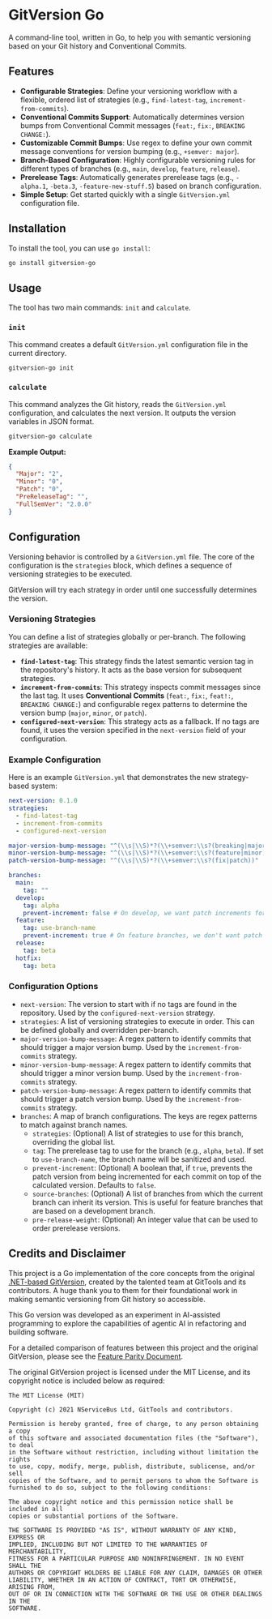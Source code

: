 # GitVersion Go

A command-line tool, written in Go, to help you with semantic versioning based on your Git history and Conventional Commits.

## Features

-   **Configurable Strategies**: Define your versioning workflow with a flexible, ordered list of strategies (e.g., `find-latest-tag`, `increment-from-commits`).
-   **Conventional Commits Support**: Automatically determines version bumps from Conventional Commit messages (`feat:`, `fix:`, `BREAKING CHANGE:`).
-   **Customizable Commit Bumps**: Use regex to define your own commit message conventions for version bumping (e.g., `+semver: major`).
-   **Branch-Based Configuration**: Highly configurable versioning rules for different types of branches (e.g., `main`, `develop`, `feature`, `release`).
-   **Prerelease Tags**: Automatically generates prerelease tags (e.g., `-alpha.1`, `-beta.3`, `-feature-new-stuff.5`) based on branch configuration.
-   **Simple Setup**: Get started quickly with a single `GitVersion.yml` configuration file.

## Installation

To install the tool, you can use `go install`:

```sh
go install gitversion-go
```

## Usage

The tool has two main commands: `init` and `calculate`.

### `init`

This command creates a default `GitVersion.yml` configuration file in the current directory.

```sh
gitversion-go init
```

### `calculate`

This command analyzes the Git history, reads the `GitVersion.yml` configuration, and calculates the next version. It outputs the version variables in JSON format.

```sh
gitversion-go calculate
```

**Example Output:**

```json
{
  "Major": "2",
  "Minor": "0",
  "Patch": "0",
  "PreReleaseTag": "",
  "FullSemVer": "2.0.0"
}
```

## Configuration

Versioning behavior is controlled by a `GitVersion.yml` file. The core of the configuration is the `strategies` block, which defines a sequence of versioning strategies to be executed.

GitVersion will try each strategy in order until one successfully determines the version.

### Versioning Strategies

You can define a list of strategies globally or per-branch. The following strategies are available:

-   **`find-latest-tag`**: This strategy finds the latest semantic version tag in the repository's history. It acts as the base version for subsequent strategies.
-   **`increment-from-commits`**: This strategy inspects commit messages since the last tag. It uses **Conventional Commits** (`feat:`, `fix:`, `feat!:`, `BREAKING CHANGE:`) and configurable regex patterns to determine the version bump (`major`, `minor`, or `patch`).
-   **`configured-next-version`**: This strategy acts as a fallback. If no tags are found, it uses the version specified in the `next-version` field of your configuration.

### Example Configuration

Here is an example `GitVersion.yml` that demonstrates the new strategy-based system:

```yaml
next-version: 0.1.0
strategies:
  - find-latest-tag
  - increment-from-commits
  - configured-next-version

major-version-bump-message: "^(\\s|\\S)*?(\\+semver:\\s?(breaking|major))"
minor-version-bump-message: "^(\\s|\\S)*?(\\+semver:\\s?(feature|minor))"
patch-version-bump-message: "^(\\s|\\S)*?(\\+semver:\\s?(fix|patch))"

branches:
  main:
    tag: ""
  develop:
    tag: alpha
    prevent-increment: false # On develop, we want patch increments for each commit
  feature:
    tag: use-branch-name
    prevent-increment: true # On feature branches, we don't want patch increments
  release:
    tag: beta
  hotfix:
    tag: beta
```

### Configuration Options

-   `next-version`: The version to start with if no tags are found in the repository. Used by the `configured-next-version` strategy.
-   `strategies`: A list of versioning strategies to execute in order. This can be defined globally and overridden per-branch.
-   `major-version-bump-message`: A regex pattern to identify commits that should trigger a major version bump. Used by the `increment-from-commits` strategy.
-   `minor-version-bump-message`: A regex pattern to identify commits that should trigger a minor version bump. Used by the `increment-from-commits` strategy.
-   `patch-version-bump-message`: A regex pattern to identify commits that should trigger a patch version bump. Used by the `increment-from-commits` strategy.
-   `branches`: A map of branch configurations. The keys are regex patterns to match against branch names.
    -   `strategies`: (Optional) A list of strategies to use for this branch, overriding the global list.
    -   `tag`: The prerelease tag to use for the branch (e.g., `alpha`, `beta`). If set to `use-branch-name`, the branch name will be sanitized and used.
    -   `prevent-increment`: (Optional) A boolean that, if `true`, prevents the patch version from being incremented for each commit on top of the calculated version. Defaults to `false`.
    -   `source-branches`: (Optional) A list of branches from which the current branch can inherit its version. This is useful for feature branches that are based on a development branch.
    -   `pre-release-weight`: (Optional) An integer value that can be used to order prerelease versions.

## Credits and Disclaimer

This project is a Go implementation of the core concepts from the original [.NET-based GitVersion](https://github.com/GitTools/GitVersion), created by the talented team at GitTools and its contributors. A huge thank you to them for their foundational work in making semantic versioning from Git history so accessible.

This Go version was developed as an experiment in AI-assisted programming to explore the capabilities of agentic AI in refactoring and building software.

For a detailed comparison of features between this project and the original GitVersion, please see the [Feature Parity Document](parity.md).

The original GitVersion project is licensed under the MIT License, and its copyright notice is included below as required:

```
The MIT License (MIT)

Copyright (c) 2021 NServiceBus Ltd, GitTools and contributors.

Permission is hereby granted, free of charge, to any person obtaining a copy
of this software and associated documentation files (the "Software"), to deal
in the Software without restriction, including without limitation the rights
to use, copy, modify, merge, publish, distribute, sublicense, and/or sell
copies of the Software, and to permit persons to whom the Software is
furnished to do so, subject to the following conditions:

The above copyright notice and this permission notice shall be included in all
copies or substantial portions of the Software.

THE SOFTWARE IS PROVIDED "AS IS", WITHOUT WARRANTY OF ANY KIND, EXPRESS OR
IMPLIED, INCLUDING BUT NOT LIMITED TO THE WARRANTIES OF MERCHANTABILITY,
FITNESS FOR A PARTICULAR PURPOSE AND NONINFRINGEMENT. IN NO EVENT SHALL THE
AUTHORS OR COPYRIGHT HOLDERS BE LIABLE FOR ANY CLAIM, DAMAGES OR OTHER
LIABILITY, WHETHER IN AN ACTION OF CONTRACT, TORT OR OTHERWISE, ARISING FROM,
OUT OF OR IN CONNECTION WITH THE SOFTWARE OR THE USE OR OTHER DEALINGS IN THE
SOFTWARE.
```
